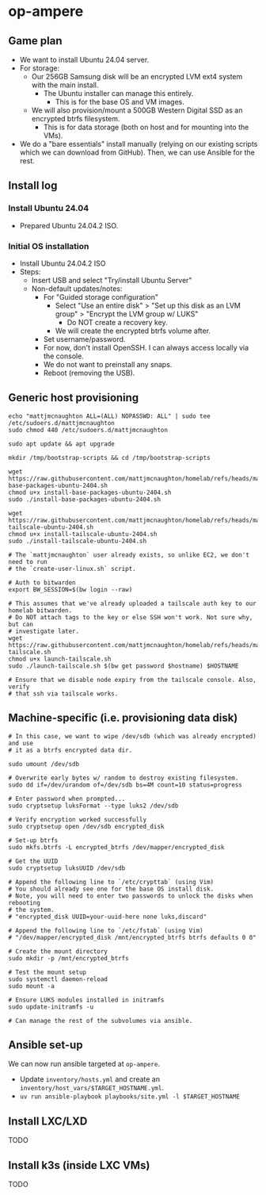 # op-ampere

## Game plan

- We want to install Ubuntu 24.04 server.
- For storage:
    - Our 256GB Samsung disk will be an encrypted LVM ext4 system with the main
      install.
      - The Ubuntu installer can manage this entirely.
        - This is for the base OS and VM images.
    - We will also provision/mount a 500GB Western Digital SSD as an encrypted
      btrfs filesystem.
        - This is for data storage (both on host and for mounting into the VMs).
- We do a "bare essentials" install manually (relying on our existing scripts
  which we can download from GitHub). Then, we can use Ansible for the rest.

## Install log

### Install Ubuntu 24.04

- Prepared Ubuntu 24.04.2 ISO.

### Initial OS installation

- Install Ubuntu 24.04.2 ISO
- Steps:
    - Insert USB and select "Try/install Ubuntu Server"
    - Non-default updates/notes:
        - For "Guided storage configuration"
            - Select "Use an entire disk" > "Set up this disk as an LVM group" >
              "Encrypt the LVM group w/ LUKS"
                - Do NOT create a recovery key.
            - We will create the encrypted btrfs volume after.
        - Set username/password.
        - For now, don't install OpenSSH. I can always access locally via the
          console.
        - We do not want to preinstall any snaps.
        - Reboot (removing the USB).

## Generic host provisioning

```
echo "mattjmcnaughton ALL=(ALL) NOPASSWD: ALL" | sudo tee /etc/sudoers.d/mattjmcnaughton
sudo chmod 440 /etc/sudoers.d/mattjmcnaughton

sudo apt update && apt upgrade

mkdir /tmp/bootstrap-scripts && cd /tmp/bootstrap-scripts

wget https://raw.githubusercontent.com/mattjmcnaughton/homelab/refs/heads/main/tools/scripts/install-base-packages-ubuntu-2404.sh
chmod u+x install-base-packages-ubuntu-2404.sh
sudo ./install-base-packages-ubuntu-2404.sh

wget https://raw.githubusercontent.com/mattjmcnaughton/homelab/refs/heads/main/tools/scripts/install-tailscale-ubuntu-2404.sh
chmod u+x install-tailscale-ubuntu-2404.sh
sudo ./install-tailscale-ubuntu-2404.sh

# The `mattjmcnaughton` user already exists, so unlike EC2, we don't need to run
# the `create-user-linux.sh` script.

# Auth to bitwarden
export BW_SESSION=$(bw login --raw)

# This assumes that we've already uploaded a tailscale auth key to our homelab bitwarden.
# Do NOT attach tags to the key or else SSH won't work. Not sure why, but can
# investigate later.
wget https://raw.githubusercontent.com/mattjmcnaughton/homelab/refs/heads/main/tools/scripts/launch-tailscale.sh
chmod u+x launch-tailscale.sh
sudo ./launch-tailscale.sh $(bw get password $hostname) $HOSTNAME

# Ensure that we disable node expiry from the tailscale console. Also, verify
# that ssh via tailscale works.
```

## Machine-specific (i.e. provisioning data disk)

```
# In this case, we want to wipe /dev/sdb (which was already encrypted) and use
# it as a btrfs encrypted data dir.

sudo umount /dev/sdb

# Overwrite early bytes w/ random to destroy existing filesystem.
sudo dd if=/dev/urandom of=/dev/sdb bs=4M count=10 status=progress

# Enter password when prompted...
sudo cryptsetup luksFormat --type luks2 /dev/sdb

# Verify encryption worked successfully
sudo cryptsetup open /dev/sdb encrypted_disk

# Set-up btrfs
sudo mkfs.btrfs -L encrypted_btrfs /dev/mapper/encrypted_disk

# Get the UUID
sudo cryptsetup luksUUID /dev/sdb

# Append the following line to `/etc/crypttab` (using Vim)
# You should already see one for the base OS install disk.
# Note, you will need to enter two passwords to unlock the disks when rebooting
# the system.
# "encrypted_disk UUID=your-uuid-here none luks,discard"

# Append the following line to `/etc/fstab` (using Vim)
# "/dev/mapper/encrypted_disk /mnt/encrypted_btrfs btrfs defaults 0 0"

# Create the mount directory
sudo mkdir -p /mnt/encrypted_btrfs

# Test the mount setup
sudo systemctl daemon-reload
sudo mount -a

# Ensure LUKS modules installed in initramfs
sudo update-initramfs -u

# Can manage the rest of the subvolumes via ansible.
```

## Ansible set-up

We can now run ansible targeted at `op-ampere`.

- Update `inventory/hosts.yml` and create an
  `inventory/host_vars/$TARGET_HOSTNAME.yml`.
- `uv run ansible-playbook playbooks/site.yml -l $TARGET_HOSTNAME`

## Install LXC/LXD

TODO

## Install k3s (inside LXC VMs)

TODO
